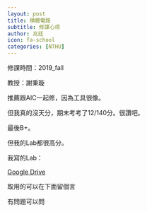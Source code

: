 ```yaml
---
layout: post
title: 積體電路
subtitle: 修課心得
author: 兆廷
icon: fa-school
categories: [NTHU]
---
```


修課時間：2019_fall

教授：謝秉璇

推薦跟AIC一起修，因為工具很像。

但我真的沒天分，期末考考了12/140分。很讚吧。

最後B+。

但我的Lab都很高分。

我寫的Lab：

[Google Drive](https://drive.google.com/drive/folders/1pwpzf-gn96YbXQ6rN3UlilnTHpvYirl1?usp=sharing)

取用的可以在下面留個言

有問題可以問

<br>
